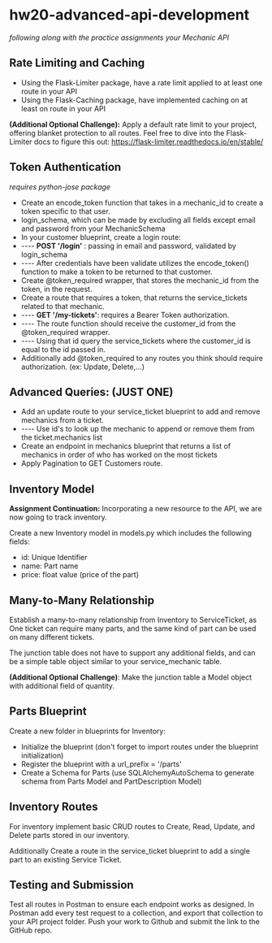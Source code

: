 # hw20-advanced-api-development
*following along with the practice assignments your Mechanic API*


## Rate Limiting and Caching
-   Using the Flask-Limiter package, have a rate limit applied to at least one route in your API
-   Using the Flask-Caching package, have implemented caching on at least on route in your API

**(Additional Optional Challenge):** Apply a default rate limit to your project, offering blanket protection to all routes. Feel free to dive into the Flask-Limiter docs to figure this out: <https://flask-limiter.readthedocs.io/en/stable/>

## Token Authentication
*requires python-jose package*
-   Create an encode_token function that takes in a mechanic_id to create a token specific to that user.
-   login_schema, which can be made by excluding all fields except email and password from your MechanicSchema
-   In your customer blueprint, create a login route:
-   ---- **POST '/login'** : passing in email and password, validated by login_schema
-   ---- After credentials have been validate utilizes the encode_token() function to make a token to be returned to that customer.
-   Create @token_required wrapper, that stores the mechanic_id from the token, in the request.
-   Create a route that requires a token, that returns the service_tickets related to that mechanic.
-   ---- **GET '/my-tickets'**: requires a Bearer Token authorization.
-   ---- The route function should receive the customer_id from the @token_required wrapper.
-   ---- Using that id query the service_tickets where the customer_id is equal to the id passed in.
-   Additionally add @token_required to any routes you think should require authorization. (ex: Update, Delete,...)

## Advanced Queries: (JUST ONE)
-   Add an update route to your service_ticket blueprint to add and remove mechanics from a ticket.
-   ---- Use id's to look up the mechanic to append or remove them from the ticket.mechanics list
-   Create an endpoint in mechanics blueprint that returns a list of mechanics in order of who has worked on the most tickets
-   Apply Pagination to GET Customers route.

## Inventory Model
**Assignment Continuation:** Incorporating a new resource to the API, we are now going to track inventory.

Create a new Inventory model in models.py which includes the following fields:
-   id: Unique Identifier
-   name: Part name
-   price: float value (price of the part)

## Many-to-Many Relationship
Establish a many-to-many relationship from Inventory to ServiceTicket, as One ticket can require many parts, and the same kind of part can be used on many different tickets.

The junction table does not have to support any additional fields, and can be a simple table object similar to your service_mechanic table.

**(Additional Optional Challenge)**: Make the junction table a Model object with additional field of quantity.

## Parts Blueprint
Create a new folder in blueprints for Inventory:
-   Initialize the blueprint (don't forget to import routes under the blueprint initialization)
-   Register the blueprint with a url_prefix = '/parts'
-   Create a Schema for Parts (use SQLAlchemyAutoSchema to generate schema from Parts Model and PartDescription Model)

## Inventory Routes
For inventory implement basic CRUD routes to Create, Read, Update, and Delete parts stored in our inventory.

Additionally Create a route in the service_ticket blueprint to add a single part to an existing Service Ticket.

## Testing and Submission
Test all routes in Postman to ensure each endpoint works as designed. In Postman add every test request to a collection, and export that collection to your API project folder. Push your work to Github and submit the link to the GitHub repo.